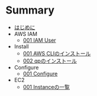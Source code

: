 # Summary
* [はじめに](README.md)
* AWS IAM
	* [001 IAM User](iam/001_iamuser.md)
* Install
	* [001 AWS CLIのインストール](install/001_install.md)
	* [002 qpのインストール](install/002_qp.md)
* Configure
	* [001 Configure](configure/001_setting.md)
* EC2
	* [001 Instanceの一覧](ec2/001_describe.md)
